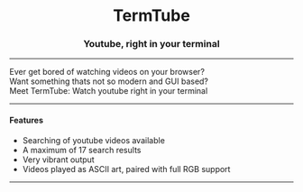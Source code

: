 <h1 align="center">TermTube</h1>
<h3 align="center">Youtube, right in your terminal</h3>
<hr>
Ever get bored of watching videos on your browser?<br>
Want something thats not so modern and GUI based?<br>
Meet TermTube: Watch youtube right in your terminal<br>
<hr>
<h4>Features</h4>
<ul>
  <li>Searching of youtube videos available</li>
  <li>A maximum of 17 search results</li>
  <li>Very vibrant output</li>
  <li>Videos played as ASCII art, paired with full RGB support</li>
</ul>
<hr>
